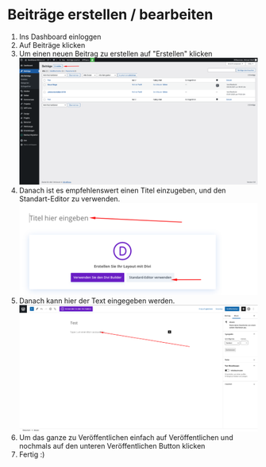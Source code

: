 # Beiträge erstellen / bearbeiten

1. Ins Dashboard einloggen
2. Auf Beiträge klicken
3. Um einen neuen Beitrag zu erstellen auf "Erstellen" klicken ![](../.gitbook/assets/0%20%286%29.png)
4. Danach ist es empfehlenswert einen Titel einzugeben, und den Standart-Editor zu verwenden. ![](../.gitbook/assets/1%20%287%29.png)
5. Danach kann hier der Text eingegeben werden. ![](../.gitbook/assets/2.png)
6. Um das ganze zu Veröffentlichen einfach auf Veröffentlichen und nochmals auf den unteren Veröffentlichen Button klicken
7. Fertig :\)

